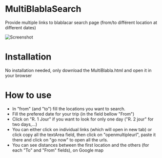 # MultiBlablaSearch
Provide multiple links to blablacar search page (from/to différent location at different dates)

![Screenshot](https://user-images.githubusercontent.com/46248027/120206199-2e3c0600-c22b-11eb-9755-cf3ffd4c7b17.png)

# Installation
No installation needed, only download the MultiBlabla.html and open it in your browser

# How to use
* In "from" (and "to") fill the locations you want to search.
* Fill the prefered date for your trip (in the field bellow "From")
* Click on "R. 1 Jour" if you want to look for only one day ("R. 2 jour" for two days,...)
* You can either click on individual links (which will open in new tab) or click copy all the textArea field, then click on "openmultipleurl", paste it there and click on "go now" to open all the urls.
* You can see distances between the first location and the others (for each "To" and "From" fields), on Google map
